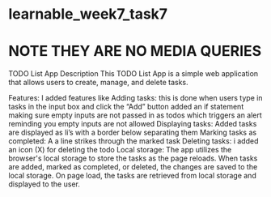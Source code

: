 # learnable_week7_task7
# NOTE THEY ARE NO MEDIA QUERIES
TODO List App Description
This TODO List App is a simple web application that allows users to create, manage, and delete tasks.

Features:
I added features like 
Adding tasks: this is done when users type in tasks in the input box and click the “Add” button added an if statement making sure empty inputs are not passed in as todos which triggers an alert reminding you empty inputs are not allowed
Displaying tasks: Added tasks are displayed as li’s with a border below separating them
Marking tasks as completed: A a line strikes through the marked task
Deleting tasks: i added an icon (X) for deleting the todo
Local storage: The app utilizes the browser's local storage to store the tasks as the page reloads. When tasks are added, marked as completed, or deleted, the changes are saved to the local storage. On page load, the tasks are retrieved from local storage and displayed to the user.


